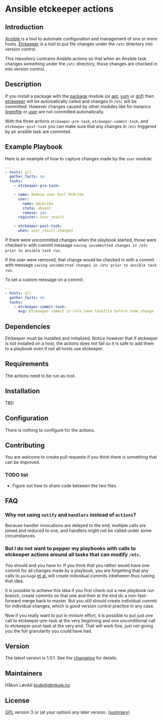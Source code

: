 
# Ansible etckeeper actions

## Introduction

[Ansible](http://ansible.com) is a tool to automate configuration and management of one or more hosts. [Etckeeper](https://etckeeper.branchable.com/) is a tool to put file changes under the `/etc` directory into version control.

This repository contrains Ansible actions so that when an Ansible task changes something
under the `/etc` directory, those changes are checked in into version control.

## Description

If you install a package with the
[package](https://docs.ansible.com/ansible/latest/modules/package_module.html) module
(or
[apt](https://docs.ansible.com/ansible/latest/modules/apt_module.html),
[yum](https://docs.ansible.com/ansible/latest/modules/yum_module.html)
or
[dnf](https://docs.ansible.com/ansible/latest/modules/dnf_module.html))
then
[etckeeper](https://etckeeper.branchable.com/)
will be automatically called and changes in `/etc` will be committed.
However changes caused by other modules like for instance
[lineinfile](https://docs.ansible.com/ansible/latest/modules/lineinfile_module.html)
or
[user](https://docs.ansible.com/ansible/latest/modules/user_module.html)
are not committed automatically.

With the three actions `etckeeper-pre-task`, `etckeeper-commit-task`, and
`etckeeper-post-task` you can make sure that any changes in `/etc` triggered
by an ansible task are commited.


## Example Playbook

Here is an example of how to capture changes made by the `user` module:

```yaml
---
- hosts: all
  gather_facts: no
  tasks:
    - etckeeper-pre-task:

    - name: Remove user Darl McBribe
      user:
        name: dmcbribe
        state: absent
        remove: yes
      register: user_result

    - etckeeper-post-task:
      when: user_result.changed
```

If there were uncommitted changes when the playbook started, those were checked in
with commit message `saving uncommitted changes in /etc prior to ansible task run`.

If the user were removed, that change would be checked in with a commit with message
`saving uncommitted changes in /etc prior to ansible task run`.

To set a custom message on a commit:
```yaml
---
- hosts: all
  gather_facts: no
  tasks:
    - etckeeper-commit-task:
      msg: Etckeeper commit in role_name taskfile before some_change
```


## Dependencies

Etckeeper must be installed and initialized. Notice however that if etckeeper is not
installed on a host, the actions does not fail so it is safe to add them to
a playbook even if not all hosts use etckeeper.

## Requirements

The actions need to be run as root.

## Installation

TBD

## Configuration

There is nothing to configure for the actions.

## Contributing

You are welcome to create pull requests if you think there is something that can be
improved.

### TODO list

* Figure out how to share code between the two files.

## FAQ

### Why not using `notify` and `handlers` instead of `actions`?

Because handler invocations are delayed to the end, multiple calls are joined and
reduced to one, and handlers might not be called under some circumstances.

### But I do not want to pepper my playbooks with calls to etckeeper actions around all tasks that can modify `/etc`.

You should and you have to. If you think that you rather would have one commit for
all changes made by a playbook, you are forgetting that any calls to `package`
[et al.](https://en.wiktionary.org/wiki/et_al.#English) will create individual
commits inbetween thus ruining that idea.

It is possible to achieve this idea if you first check out a new *playbook run* branch,
create commits on that one and then at the end do a non-fast-forward merge back to master.
But you still should create individual commit for individual changes,
which is good version control practice in any case.

Now if you really want to put in minium effort, it is possible to put just one call
to etckeeper-pre-task at the very beginning and one unconditional call to
etckeeper-post-task at the very end. That will work fine, just not giving
you the full granularity you could have had.

## Version

The latest version is 1.0.1. See the [changelog](./CHANGELOG.md) for details.

## Maintainers

Håkon Løvdal <kode@denkule.no>

## License

[GPL](LICENSE.txt) version 3 or (at your option) any later version. ([summary](https://tldrlegal.com/l/gpl-3.0))
